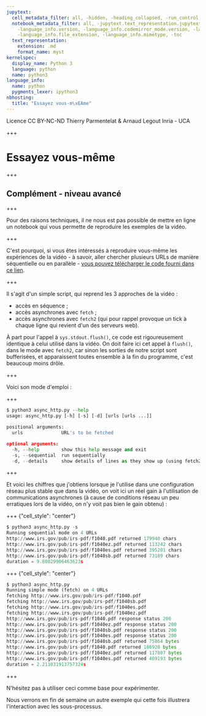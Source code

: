 ```yaml
---
jupytext:
  cell_metadata_filter: all, -hidden, -heading_collapsed, -run_control, -trusted
  notebook_metadata_filter: all, -jupytext.text_representation.jupytext_version, -jupytext.text_representation.format_version,
    -language_info.version, -language_info.codemirror_mode.version, -language_info.codemirror_mode,
    -language_info.file_extension, -language_info.mimetype, -toc
  text_representation:
    extension: .md
    format_name: myst
kernelspec:
  display_name: Python 3
  language: python
  name: python3
language_info:
  name: python
  pygments_lexer: ipython3
nbhosting:
  title: "Essayez vous-m\xEAme"
---
```


<div class="licence">
<span>Licence CC BY-NC-ND</span>
<span>Thierry Parmentelat &amp; Arnaud Legout</span>
<span>Inria - UCA</span>
</div>

+++

# Essayez vous-même

+++

## Complément - niveau avancé

+++

Pour des raisons techniques, il ne nous est pas possible de mettre en ligne un notebook qui vous permette de reproduire les exemples de la vidéo.

+++

C'est pourquoi, si vous êtes intéressés à reproduire vous-même les expériences de la vidéo - à savoir, aller chercher plusieurs URLs de manière séquentielle ou en parallèle - [vous pouvez télécharger le code fourni dans ce lien](data/async_http.py).

+++

Il s'agit d'un simple script, qui reprend les 3 approches de la vidéo :

* accès en séquence ;
* accès asynchrones avec `fetch` ;
* accès asynchrones avec `fetch2` (qui pour rappel provoque un tick à chaque ligne qui revient d'un des serveurs web).

À part pour l'appel à `sys.stdout.flush()`, ce code est rigoureusement identique à celui utilisé dans la vidéo. On doit faire ici cet appel à `flush()`, dans le mode avec `fetch2`, car sinon les sorties de notre script sont bufferisées, et apparaissent toutes ensemble à la fin du programme, c'est beaucoup moins drôle.

+++

Voici son mode d'emploi :

+++

```python
$ python3 async_http.py --help
usage: async_http.py [-h] [-s] [-d] [urls [urls ...]]

positional arguments:
  urls              URL's to be fetched

optional arguments:
  -h, --help        show this help message and exit
  -s, --sequential  run sequentially
  -d, --details     show details of lines as they show up (using fetch2)
```

+++

Et voici les chiffres que j'obtiens lorsque je l'utilise dans une configuration réseau plus stable que dans la vidéo, on voit ici un réel gain à l'utilisation de communications asynchrones (à cause de conditions réseau un peu erratiques lors de la vidéo, on n'y voit pas bien le gain obtenu) :

+++ {"cell_style": "center"}

```python
$ python3 async_http.py -s
Running sequential mode on 4 URLs
http://www.irs.gov/pub/irs-pdf/f1040.pdf returned 179940 chars
http://www.irs.gov/pub/irs-pdf/f1040ez.pdf returned 113242 chars
http://www.irs.gov/pub/irs-pdf/f1040es.pdf returned 395201 chars
http://www.irs.gov/pub/irs-pdf/f1040sb.pdf returned 73189 chars
duration = 9.80829906463623s
```

+++ {"cell_style": "center"}

```python
$ python3 async_http.py
Running simple mode (fetch) on 4 URLs
fetching http://www.irs.gov/pub/irs-pdf/f1040.pdf
fetching http://www.irs.gov/pub/irs-pdf/f1040sb.pdf
fetching http://www.irs.gov/pub/irs-pdf/f1040es.pdf
fetching http://www.irs.gov/pub/irs-pdf/f1040ez.pdf
http://www.irs.gov/pub/irs-pdf/f1040.pdf response status 200
http://www.irs.gov/pub/irs-pdf/f1040ez.pdf response status 200
http://www.irs.gov/pub/irs-pdf/f1040sb.pdf response status 200
http://www.irs.gov/pub/irs-pdf/f1040es.pdf response status 200
http://www.irs.gov/pub/irs-pdf/f1040sb.pdf returned 75864 bytes
http://www.irs.gov/pub/irs-pdf/f1040.pdf returned 186928 bytes
http://www.irs.gov/pub/irs-pdf/f1040ez.pdf returned 117807 bytes
http://www.irs.gov/pub/irs-pdf/f1040es.pdf returned 409193 bytes
duration = 2.211031913757324s
```

+++

N'hésitez pas à utiliser ceci comme base pour expérimenter.

Nous verrons en fin de semaine un autre exemple qui cette fois illustrera l'interaction avec les sous-processus.
